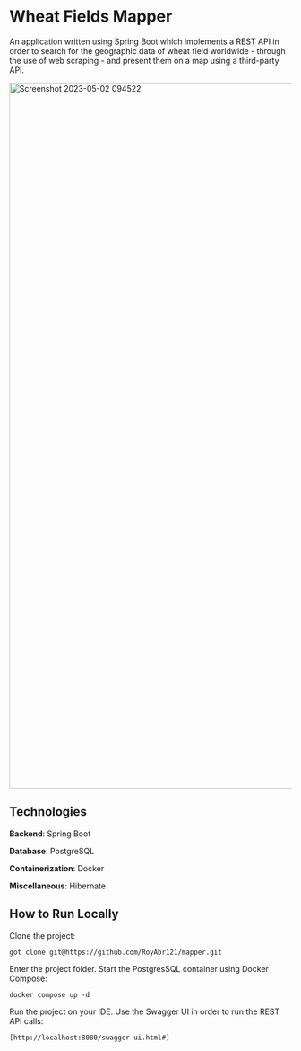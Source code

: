 # Wheat Fields Mapper 

An application written using Spring Boot which implements a REST API in order to search for the geographic data of wheat field worldwide - through the use of web scraping - and  present them on a map using a third-party API.


<img width="1257" alt="Screenshot 2023-05-02 094522" src="https://user-images.githubusercontent.com/42959429/235598695-f8255830-61b1-4dee-9e28-2833c6fe5d5d.png">

## Technologies

**Backend**: Spring Boot

**Database**: PostgreSQL

**Containerization**: Docker

**Miscellaneous**: Hibernate


## How to Run Locally 

Clone the project:
```
got clone git@https://github.com/RoyAbr121/mapper.git
```

Enter the project folder. Start the PostgresSQL container using Docker Compose:
```
docker compose up -d
```
Run the project on your IDE. Use the Swagger UI in order to run the REST API calls:
```
[http://localhost:8080/swagger-ui.html#] 
```
